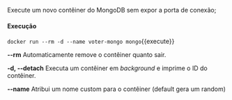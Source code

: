 Execute um novo contêiner do MongoDB sem expor a porta de conexão;

#### Execução

`docker run --rm -d --name voter-mongo mongo`{{execute}}

**--rm** Automaticamente remove o contêiner quanto sair.

**-d, --detach**  Executa um contêiner em *background* e imprime o ID do contêiner.

**--name** Atribui um nome custom para o contêiner (default gera um random)